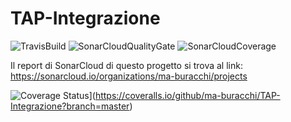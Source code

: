 # TAP-Integrazione

![TravisBuild](https://travis-ci.org/ma-buracchi/TAP-Integrazione.svg?branch=master)
![SonarCloudQualityGate](https://sonarcloud.io/api/project_badges/measure?project=it.buracchi%3Aparent-TAP-web&metric=alert_status)
![SonarCloudCoverage](https://sonarcloud.io/api/project_badges/measure?project=it.buracchi%3Aparent-TAP-web&metric=coverage)

Il report di SonarCloud di questo progetto si trova al link:
https://sonarcloud.io/organizations/ma-buracchi/projects

![Coverage Status](https://coveralls.io/repos/github/ma-buracchi/TAP-Integrazione/badge.svg?branch=master)](https://coveralls.io/github/ma-buracchi/TAP-Integrazione?branch=master)
![]()
![]()
![]()
![]()
![]()
![]()
![]()
![]()
![]()
![]()
![]()
